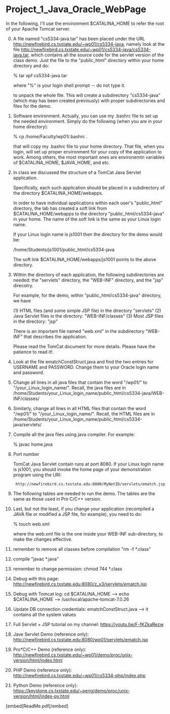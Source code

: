 # Project_1_Java_Oracle_WebPage




In the following, I'll use the environment $CATALINA_HOME to refer the
root of your Apache Tomcat server.

0. A file named "cs5334-java.tar" has been placed under the
   URL http://newfirebird.cs.txstate.edu/~wp01/cs5334-java, namely look at the file
   http://newfirebird.cs.txstate.edu/~wp01/cs5334-java/cs5334-java.tar,
   which contains all the source code for the servlet version of the class demo.
   Just the file to the "public_html" directory within your home directory and
   do:

     % tar xpf cs5334-java.tar
   
   where "%" is your login shell prompt -- do not type it.

   to unpack the whole file. This will create a subdirectory "cs5334-java" (which may
   has been created previously) with proper subdirectories and files for the demo.

1. Software environment. Actually, you can use my .bashrc file to set up the needed environment.
   Simply do the following (when you are in your home directory):

    % cp /home/Faculty/wp01/.bashrc .

   that will copy my .bashrc file to your home directory. That file, when you login, will set
   up proper environment for your copy of the application to work. Among others, the most
   important ones are environemtn variables of $CATALINA_HOME, $JAVA_HOME, and etc.


2. In class we discussed the structure of a TomCat Java Servlet application.

   Specifically, each such application should be placed in a subdirectory of
   the directory $CATALINA_HOME/webapps.

   In order to have individual applications within each user's "public_html" directory,
   the lab has created a soft link from $CATALINA_HOME/webapps to the directory
   "public_html/cs5334-java" in your home. The name of the soft link is the same
   as your Linux login name.

   If your Linux login name is js1001 then the directory for the demo would be:

    /home/Students/js1001/public_html/cs5334-java

   The soft link $CATALINA_HOME/webapps/js1001 points to the above directory.

3. Within the directory of each application, the following subdirectories are needed:
   the "servlets" directory, the "WEB-INF" directory, and the "jsp" direcotry.

   For example, for the demo, within "public_html/cs5334-java" directory, we have
   
   (1) HTML files (and some simple JSP file) in the directory "servlets"
   (2) Java Servlet files in the directory: "WEB-INF/classes"
   (3) Most JSP files in the directory: "jsp"

   There is an important file named "web.xml" in the subdirectory "WEB-INF" that
   describes the application.

   Please read the TomCat document for more details. Please have the patience to read it!.


4. Look at the file ematchConstStruct.java and find the two entries for
   USERNAME and PASSWORD. Change them to your Oracle login name
   and password.

5. Change all lines in all java files that contain the word "/wp01/" to "/your_Linux_login_name/".
   Recall, the java files are in /home/Students/your_Linux_login_name/public_html/cs5334-java/WEB-INF/classes/

6. Similarly, change all lines in all HTML files that contain the word "/wp01/" to "/your_Linux_login_name/".
   Recall, the HTML files are in /home/Students/your_Linux_login_name/public_html/cs5334-java/servlets/

7. Compile all the java files using java compiler. For example:

      % javac home.java


8. Port number

   TomCat Java Servlet contain runs at port 8080. If your Linux login name is js1001, you should
   invoke the home page of your demonstration program using the URI:

        http://newfirebird.cs.txstate.edu:8080/MyNetID/servlets/ematch.jsp


9. The following tables are needed to run the demo. The tables are the same as those used
   in Pro C/C++ version.


10. Last, but not the least, if you change your application (recompiled a JAVA file or modified
    a JSP file, for example), you need to do:

    % touch web.xml

    where the web.xml file is the one inside your WEB-INF sub-directory, to make the changes effective.

11. remember to remove all classes before compilation "rm -f *.class" 

12. compile "javac *.java"

13. remember to change permission: chmod 744 *.class

14. Debug with this page:  http://newfirebird.cs.txstate.edu:8080/z_x3/servlets/ematch.jsp  

15. Debug with Tomcat log: cd $CATALINA_HOME  -->  echo $CATALINA_HOME  --> /usr/local/apache-tomcat-7.0.26

16. Update DB connection credentials: ematchConstStruct.java --> it contains all the system values

17. Full Servlet + JSP tutorial on my channel: https://youtu.be/F-fKZkaRezw

18. Jave Servlet Demo (reference only): http://newfirebird.cs.txstate.edu:8080/wp01/servlets/ematch.jsp 

19. Pro*C/C++ Demo (reference only): http://newfirebird.cs.txstate.edu/~wp01/demo/proc/unix-version/html/index.html

20. PHP Demo (reference only): http://newfirebird.cs.txstate.edu/~wp01/cs5334-php/index.php 

21. Python Demo (reference only): https://keystone.cs.txstate.edu/~peng/demo/proc/unix-version/html/index-py.html


[embed]ReadMe.pdf[/embed]
